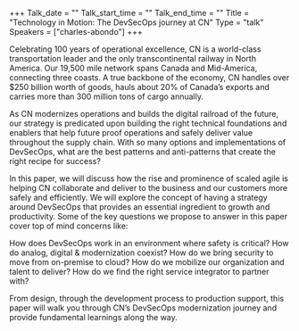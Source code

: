 +++
Talk_date = ""
Talk_start_time = ""
Talk_end_time = ""
Title = "Technology in Motion: The DevSecOps journey at CN"
Type = "talk"
Speakers = ["charles-abondo"]
+++

Celebrating 100 years of operational excellence, CN is a world-class transportation leader and the only transcontinental railway in North America. Our 19,500 mile network spans Canada and Mid-America, connecting three coasts. A true backbone of the economy, CN handles over $250 billion worth of goods, hauls about 20% of Canada’s exports and carries more than 300 million tons of cargo annually.

As CN modernizes operations and builds the digital railroad of the future, our strategy is predicated upon building the right technical foundations and enablers that help future proof operations and safely deliver value throughout the supply chain. With so many options and implementations of DevSecOps, what are the best patterns and anti-patterns that create the right recipe for success?

In this paper, we will discuss how the rise and prominence of scaled agile is helping CN collaborate and deliver to the business and our customers more safely and efficiently. We will explore the concept of having a strategy around DevSecOps that provides an essential ingredient to growth and productivity. Some of the key questions we propose to answer in this paper cover top of mind concerns like:

How does DevSecOps work in an environment where safety is critical?
How do analog, digital & modernization coexist?
How do we bring security to move from on-premise to cloud?
How do we mobilize our organization and talent to deliver?
How do we find the right service integrator to partner with?

From design, through the development process to production support, this paper will walk you through CN’s DevSecOps modernization journey and provide fundamental learnings along the way.
